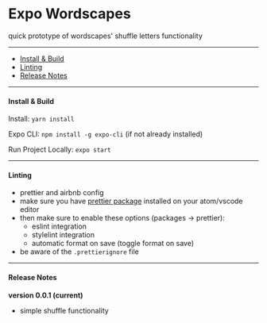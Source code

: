 # Expo Wordscapes

quick prototype of wordscapes' shuffle letters functionality

---

- [Install & Build](#install--build)
- [Linting](#linting)
- [Release Notes](#release-notes)

---

#### Install & Build

Install: `yarn install`

Expo CLI: `npm install -g expo-cli` (if not already installed)

Run Project Locally: `expo start`

---

#### Linting

- prettier and airbnb config
- make sure you have [prettier package](https://atom.io/packages/prettier-atom) installed on your atom/vscode editor
- then make sure to enable these options (packages → prettier):
  - eslint integration
  - stylelint integration
  - automatic format on save (toggle format on save)
- be aware of the `.prettierignore` file

---

#### Release Notes

**version 0.0.1 (current)**

- simple shuffle functionality
